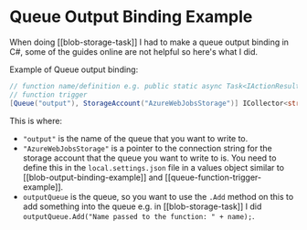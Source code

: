 # Queue Output Binding Example

When doing [[blob-storage-task]] I had to make a queue output binding in C#, some of the guides online are not helpful so here's what I did.

Example of Queue output binding:

```C#
// function name/definition e.g. public static async Task<IActionResult> Run(
// function trigger
[Queue("output"), StorageAccount("AzureWebJobsStorage")] ICollector<string> outputQueue
```

This is where:

- `"output"` is the name of the queue that you want to write to.
- `"AzureWebJobsStorage"` is a pointer to the connection string for the storage account that the queue you want to write to is. You need to define this in the `local.settings.json` file in a values object similar to [[blob-output-binding-example]] and [[queue-function-trigger-example]].
- `outputQueue` is the queue, so you want to use the `.Add` method on this to add something into the queue e.g. in [[blob-storage-task]] I did `outputQueue.Add("Name passed to the function: " + name);`.
